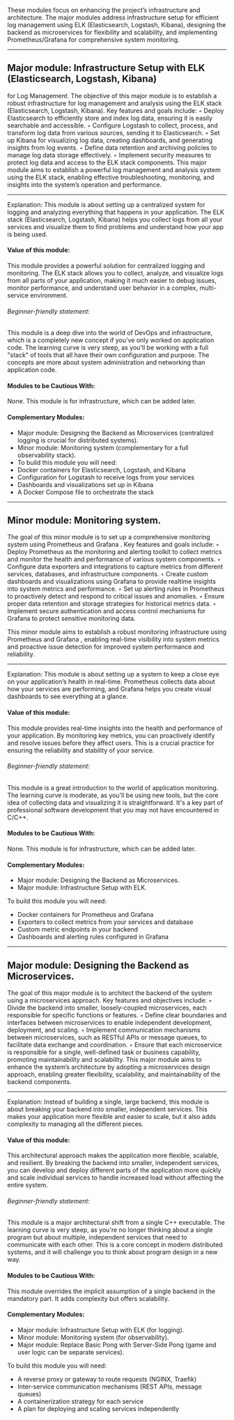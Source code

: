 These modules focus on enhancing the project’s infrastructure and architecture. The
major modules address infrastructure setup for efficient log management using ELK
(Elasticsearch, Logstash, Kibana), designing the backend as microservices for flexibility and scalability, and implementing Prometheus/Grafana for comprehensive system
monitoring.

----

## Major module: Infrastructure Setup with ELK (Elasticsearch, Logstash, Kibana)
for Log Management.
The objective of this major module is to establish a robust infrastructure for log
management and analysis using the ELK stack (Elasticsearch, Logstash, Kibana).
Key features and goals include:
◦ Deploy Elasticsearch to efficiently store and index log data, ensuring it is easily
searchable and accessible.
◦ Configure Logstash to collect, process, and transform log data from various
sources, sending it to Elasticsearch.
◦ Set up Kibana for visualizing log data, creating dashboards, and generating
insights from log events.
◦ Define data retention and archiving policies to manage log data storage effectively.
◦ Implement security measures to protect log data and access to the ELK stack
components.
This major module aims to establish a powerful log management and analysis system using the ELK stack, enabling effective troubleshooting, monitoring, and insights into the system’s operation and performance.

----
Explanation: This module is about setting up a centralized system for logging and analyzing everything that happens in your application. The ELK stack (Elasticsearch, Logstash, Kibana) helps you collect logs from all your services and visualize them to find problems and understand how your app is being used.

#### Value of this module:
This module provides a powerful solution for centralized logging and monitoring. The ELK stack allows you to collect, analyze, and visualize logs from all parts of your application, making it much easier to debug issues, monitor performance, and understand user behavior in a complex, multi-service environment.

###### Beginner-friendly statement:
This module is a deep dive into the world of DevOps and infrastructure, which is a completely new concept if you've only worked on application code. The learning curve is very steep, as you'll be working with a full "stack" of tools that all have their own configuration and purpose. The concepts are more about system administration and networking than application code.

#### Modules to be Cautious With:
None. This module is for infrastructure, which can be added later.

#### Complementary Modules:
- Major module: Designing the Backend as Microservices (centralized logging is crucial for distributed systems).
- Minor module: Monitoring system (complementary for a full observability stack).
- To build this module you will need:
- Docker containers for Elasticsearch, Logstash, and Kibana
- Configuration for Logstash to receive logs from your services
- Dashboards and visualizations set up in Kibana
- A Docker Compose file to orchestrate the stack

----

## Minor module: Monitoring system.
The goal of this minor module is to set up a comprehensive monitoring system using
Prometheus and Grafana . Key features and goals include:
◦ Deploy Prometheus as the monitoring and alerting toolkit to collect metrics
and monitor the health and performance of various system components.
◦ Configure data exporters and integrations to capture metrics from different
services, databases, and infrastructure components.
◦ Create custom dashboards and visualizations using Grafana to provide realtime insights into system metrics and performance.
◦ Set up alerting rules in Prometheus to proactively detect and respond to
critical issues and anomalies.
◦ Ensure proper data retention and storage strategies for historical metrics data.
◦ Implement secure authentication and access control mechanisms for Grafana
to protect sensitive monitoring data.

This minor module aims to establish a robust monitoring infrastructure using
Prometheus and Grafana , enabling real-time visibility into system metrics and
proactive issue detection for improved system performance and reliability.

----
Explanation: This module is about setting up a system to keep a close eye on your application’s health in real-time. Prometheus collects data about how your services are performing, and Grafana helps you create visual dashboards to see everything at a glance.

#### Value of this module:
This module provides real-time insights into the health and performance of your application. By monitoring key metrics, you can proactively identify and resolve issues before they affect users. This is a crucial practice for ensuring the reliability and stability of your service.

###### Beginner-friendly statement:
This module is a great introduction to the world of application monitoring. The learning curve is moderate, as you'll be using new tools, but the core idea of collecting data and visualizing it is straightforward. It's a key part of professional software development that you may not have encountered in C/C++.

#### Modules to be Cautious With:
None. This module is for infrastructure, which can be added later.

#### Complementary Modules:
- Major module: Designing the Backend as Microservices.
- Major module: Infrastructure Setup with ELK.

To build this module you will need:
- Docker containers for Prometheus and Grafana
- Exporters to collect metrics from your services and database
- Custom metric endpoints in your backend
- Dashboards and alerting rules configured in Grafana
----

## Major module: Designing the Backend as Microservices.
The goal of this major module is to architect the backend of the system using a
microservices approach. Key features and objectives include:
◦ Divide the backend into smaller, loosely-coupled microservices, each responsible for specific functions or features.
◦ Define clear boundaries and interfaces between microservices to enable independent development, deployment, and scaling.
◦ Implement communication mechanisms between microservices, such as RESTful APIs or message queues, to facilitate data exchange and coordination.
◦ Ensure that each microservice is responsible for a single, well-defined task or
business capability, promoting maintainability and scalability.
This major module aims to enhance the system’s architecture by adopting a microservices design approach, enabling greater flexibility, scalability, and maintainability of the backend components.

----

Explanation: Instead of building a single, large backend, this module is about breaking your backend into smaller, independent services. This makes your application more flexible and easier to scale, but it also adds complexity to managing all the different pieces.

#### Value of this module:
This architectural approach makes the application more flexible, scalable, and resilient. By breaking the backend into smaller, independent services, you can develop and deploy different parts of the application more quickly and scale individual services to handle increased load without affecting the entire system.

###### Beginner-friendly statement:
This module is a major architectural shift from a single C++ executable. The learning curve is very steep, as you're no longer thinking about a single program but about multiple, independent services that need to communicate with each other. This is a core concept in modern distributed systems, and it will challenge you to think about program design in a new way.

#### Modules to be Cautious With:
This module overrides the implicit assumption of a single backend in the mandatory part. It adds complexity but offers scalability.

#### Complementary Modules:
- Major module: Infrastructure Setup with ELK (for logging).
- Minor module: Monitoring system (for observability).
- Major module: Replace Basic Pong with Server-Side Pong (game and user logic can be separate services).

To build this module you will need:
- A reverse proxy or gateway to route requests (NGINX, Traefik)
- Inter-service communication mechanisms (REST APIs, message queues)
- A containerization strategy for each service
- A plan for deploying and scaling services independently

